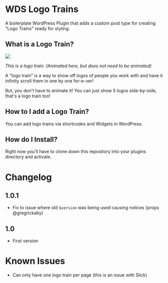 # WDS Logo Trains

A boilerplate WordPress Plugin that adds a custom post type for creating "Logo Trains" ready for styling.

## What is a Logo Train?

![](http://g.recordit.co/qAKO1iZVQH.gif)

*This is a logo train. (Animated here, but does not need to be animated)*

A "logo train" is a way to show off logos of people you work with and have it infinity scroll
them in one by one for-e-ver!

But, you don't have to animate it! You can just show 5 logos side-by-side, that's a logo train too!

## How to I add a Logo Train?

You can add logo trains via shortcodes and Widgets in WordPress.

## How do I Install?

Right now you'll have to clone down this repository into your plugins directory
and activate.

# Changelog

## 1.0.1

- Fix to issue where old `$version` was being used causing notices (props @gregrickaby)

## 1.0

- First version

# Known Issues

- Can only have one logo train per page (this is an issue with Slick)
